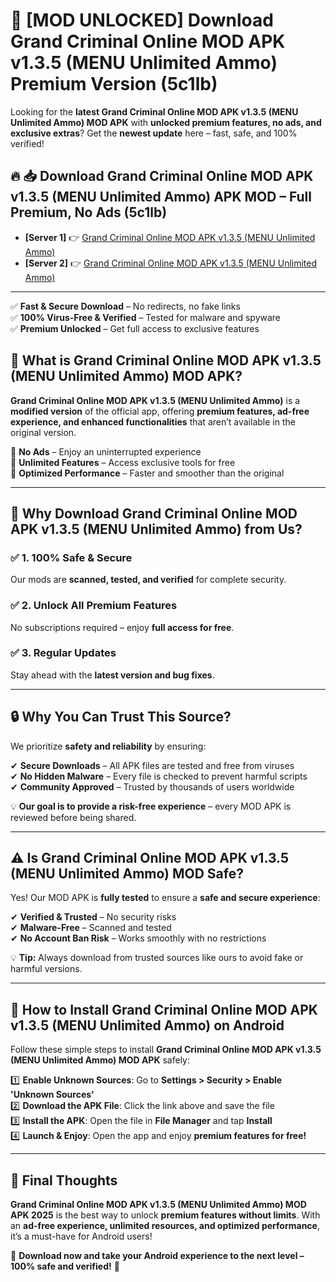 # 🚀 [MOD UNLOCKED] Download Grand Criminal Online MOD APK v1.3.5 (MENU Unlimited Ammo) Premium Version (5c1lb)

Looking for the **latest Grand Criminal Online MOD APK v1.3.5 (MENU Unlimited Ammo) MOD APK** with **unlocked premium features, no ads, and exclusive extras**? Get the **newest update** here – fast, safe, and 100% verified!  


## 🔥 📥 Download Grand Criminal Online MOD APK v1.3.5 (MENU Unlimited Ammo) APK MOD – Full Premium, No Ads (5c1lb)

- **[Server 1]** 👉 [Grand Criminal Online MOD APK v1.3.5 (MENU Unlimited Ammo)](https://apkcomod.com?title=Grand_Criminal_Online_MOD_APK_v1.3.5_(MENU_Unlimited_Ammo))  
- **[Server 2]** 👉 [Grand Criminal Online MOD APK v1.3.5 (MENU Unlimited Ammo)](https://apkcomod.com?title=Grand_Criminal_Online_MOD_APK_v1.3.5_(MENU_Unlimited_Ammo))  

---
✅ **Fast & Secure Download** – No redirects, no fake links  
✅ **100% Virus-Free & Verified** – Tested for malware and spyware  
✅ **Premium Unlocked** – Get full access to exclusive features  


## 📌 What is Grand Criminal Online MOD APK v1.3.5 (MENU Unlimited Ammo) MOD APK?

**Grand Criminal Online MOD APK v1.3.5 (MENU Unlimited Ammo)** is a **modified version** of the official app, offering **premium features, ad-free experience, and enhanced functionalities** that aren’t available in the original version.  

🔹 **No Ads** – Enjoy an uninterrupted experience  
🔹 **Unlimited Features** – Access exclusive tools for free  
🔹 **Optimized Performance** – Faster and smoother than the original  

---

## 🌟 Why Download Grand Criminal Online MOD APK v1.3.5 (MENU Unlimited Ammo) from Us?

### ✅ 1. 100% Safe & Secure  
Our mods are **scanned, tested, and verified** for complete security.  

### ✅ 2. Unlock All Premium Features  
No subscriptions required – enjoy **full access for free**.  

### ✅ 3. Regular Updates  
Stay ahead with the **latest version and bug fixes**.  

---

## 🔒 Why You Can Trust This Source?

We prioritize **safety and reliability** by ensuring:  

✔ **Secure Downloads** – All APK files are tested and free from viruses  
✔ **No Hidden Malware** – Every file is checked to prevent harmful scripts  
✔ **Community Approved** – Trusted by thousands of users worldwide  

💡 **Our goal is to provide a risk-free experience** – every MOD APK is reviewed before being shared.  

---

## ⚠️ Is Grand Criminal Online MOD APK v1.3.5 (MENU Unlimited Ammo) MOD Safe?

Yes! Our MOD APK is **fully tested** to ensure a **safe and secure experience**:  

✔ **Verified & Trusted** – No security risks  
✔ **Malware-Free** – Scanned and tested  
✔ **No Account Ban Risk** – Works smoothly with no restrictions  

💡 **Tip:** Always download from trusted sources like ours to avoid fake or harmful versions.  

---

## 📲 How to Install Grand Criminal Online MOD APK v1.3.5 (MENU Unlimited Ammo) on Android

Follow these simple steps to install **Grand Criminal Online MOD APK v1.3.5 (MENU Unlimited Ammo) MOD APK** safely:  

1️⃣ **Enable Unknown Sources**: Go to **Settings > Security > Enable 'Unknown Sources'**  
2️⃣ **Download the APK File**: Click the link above and save the file  
3️⃣ **Install the APK**: Open the file in **File Manager** and tap **Install**  
4️⃣ **Launch & Enjoy**: Open the app and enjoy **premium features for free!**  

---

## 🚀 Final Thoughts

**Grand Criminal Online MOD APK v1.3.5 (MENU Unlimited Ammo) MOD APK 2025** is the best way to unlock **premium features without limits**. With an **ad-free experience, unlimited resources, and optimized performance**, it’s a must-have for Android users!  

🔻 **Download now and take your Android experience to the next level – 100% safe and verified!** 🔻
